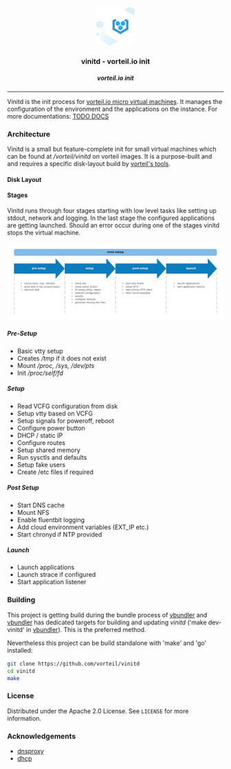 <br />
<p align="center">
  <a href="https://github.com/vorteil/vinitd">
    <img src="assets/images/vlogo.png" alt="vinitd">
  </a>
  <h3 align="center">vinitd - vorteil.io init</h3>
  <h5 align="center">vorteil.io init</h5>
</p>
<hr/>

Vinitd is the init process for [vorteil.io micro virtual machines](https://github.com/vorteil/vorteil). It manages the configuration of the environment and the applications on the instance. For more documentations: [TODO DOCS]()

### Architecture

Vinitd is a small but feature-complete init for small virtual machines which can be found at _/vorteil/vinitd_ on vorteil images. It is a purpose-built and and requires a specific disk-layout build by [vorteil's tools](https://github.com/vorteil/vorteil).

#### Disk Layout

#### Stages

Vinitd runs through four stages starting with low level tasks like setting up stdout, network and logging. In the last stage the configured applications are getting launched. Should an error occur during one of the stages vinitd stops the virtual machine.

<p align="center">
    <img src="assets/images/vinitd_phases.png" alt="vinitd phases">
</p>

##### Pre-Setup

* Basic vtty setup
* Creates _/tmp_ if it does not exist
* Mount _/proc, /sys, /dev/pts_
* Init _/proc/self/fd_

##### Setup

* Read VCFG configuration from disk
* Setup vtty based on VCFG
* Setup signals for poweroff, reboot
* Configure power button
* DHCP / static IP
* Configure routes
* Setup shared memory
* Run sysctls and defaults
* Setup fake users
* Create /etc files if required

##### Post Setup

* Start DNS cache
* Mount NFS
* Enable fluentbit logging
* Add cloud environment variables (EXT_IP etc.)
* Start chronyd if NTP provided

##### Launch

* Launch applications
* Launch strace if configured
* Start application listener

### Building

This project is getting build during the bundle process of [vbundler](https://github.com/vorteil/vbundler) and [vbundler](https://github.com/vorteil/vbundler) has dedicated targets for building and updating _vinitd_ ('make dev-vinitd' in [vbundler](https://github.com/vorteil/vbundler)). This is the preferred method.

Nevertheless this project can be build standalone with 'make' and 'go' installed:

```sh
git clone https://github.com/vorteil/vinitd
cd vinitd
make
```

### License

Distributed under the Apache 2.0 License. See `LICENSE` for more information.

### Acknowledgements

* [dnsproxy](https://github.com/Asphaltt/dnsproxy-go)
* [dhcp](https://github.com/insomniacslk/dhcp)
